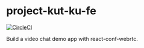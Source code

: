 # project-kut-ku-fe

[![CircleCI](https://circleci.com/gh/niuyunsi/project-kut-ku-fe.svg?style=svg)](https://circleci.com/gh/niuyunsi/project-kut-kut-fe)

Build a video chat demo app with react-conf-webrtc.